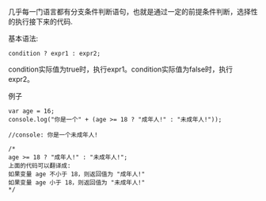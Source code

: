 几乎每一门语言都有分支条件判断语句，也就是通过一定的前提条件判断，选择性的执行接下来的代码.

基本语法:

    condition ? expr1 : expr2;

condition实际值为true时，执行expr1。condition实际值为false时，执行expr2。

例子

    var age = 16;
    console.log("你是一个" + (age >= 18 ? "成年人!" : "未成年人!"));

    //console: 你是一个未成年人!

    /*
    age >= 18 ? "成年人!" : "未成年人!";
    上面的代码可以翻译成:
    如果变量 age 不小于 18，则返回值为 "成年人!"
    如果变量 age 小于 18，则返回值为 "未成年人!"
    */